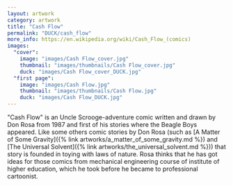 ```yaml
---
layout: artwork
category: artwork
title: "Cash Flow"
permalink: "DUCK/cash_flow"
more_info: https://en.wikipedia.org/wiki/Cash_Flow_(comics)
images:
  "cover":
    image: "images/Cash Flow_cover.jpg"
    thumbnail: "images/thumbnails/Cash Flow_cover.jpg"
    duck: "images/Cash Flow_cover_DUCK.jpg"
  "first page":
    image: "images/Cash Flow.jpg"
    thumbnail: "images/thumbnails/Cash Flow.jpg"
    duck: "images/Cash Flow_DUCK.jpg"
---
```


"Cash Flow" is an Uncle Scrooge-adventure comic written and drawn by Don Rosa from 1987 and first of his stories where the Beagle Boys appeared. Like some others comic stories by Don Rosa (such as [A Matter of Some Gravity]({% link artworks/a_matter_of_some_gravity.md %}) and [The Universal Solvent]({% link artworks/the_universal_solvent.md %})) that story is founded in toying with laws of nature. Rosa thinks that he has got ideas for those comics from mechanical engineering course of institute of higher education, which he took before he became to professional cartoonist.
